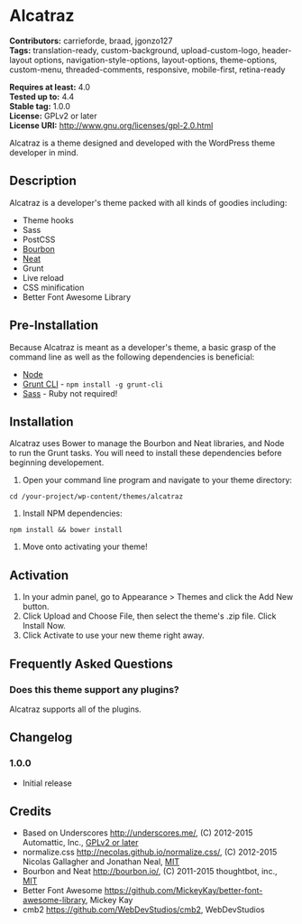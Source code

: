 # Alcatraz #

**Contributors:** carrieforde, braad, jgonzo127  
**Tags:** translation-ready, custom-background, upload-custom-logo, header-layout options, navigation-style-options, layout-options, theme-options, custom-menu, threaded-comments, responsive, mobile-first, retina-ready  

**Requires at least:** 4.0  
**Tested up to:** 4.4  
**Stable tag:** 1.0.0  
**License:** GPLv2 or later  
**License URI:** http://www.gnu.org/licenses/gpl-2.0.html  

Alcatraz is a theme designed and developed with the WordPress theme developer in mind.

## Description ##

Alcatraz is a developer's theme packed with all kinds of goodies including:

* Theme hooks
* Sass
* PostCSS
* [Bourbon](http://bourbon.io)
* [Neat](http://neat.bourbon.io)
* Grunt
* Live reload
* CSS minification
* Better Font Awesome Library

## Pre-Installation ##

Because Alcatraz is meant as a developer's theme, a basic grasp of the command line as well as the following dependencies is beneficial:

* [Node](http://node.js)
* [Grunt CLI](http://gruntjs.com) - `npm install -g grunt-cli`
* [Sass](http://sass-lang.com) - Ruby not required!

## Installation ##

Alcatraz uses Bower to manage the Bourbon and Neat libraries, and Node to run the Grunt tasks. You will need to install these dependencies before beginning developement.

1. Open your command line program and navigate to your theme directory:
```shell
cd /your-project/wp-content/themes/alcatraz
```
1. Install NPM dependencies:
```shell
npm install && bower install
```
1. Move onto activating your theme!

## Activation ##

1. In your admin panel, go to Appearance > Themes and click the Add New button.
2. Click Upload and Choose File, then select the theme's .zip file. Click Install Now.
3. Click Activate to use your new theme right away.

## Frequently Asked Questions ##

### Does this theme support any plugins? ###

Alcatraz supports all of the plugins.

## Changelog ##

### 1.0.0 ###
* Initial release

## Credits ##

* Based on Underscores http://underscores.me/, (C) 2012-2015 Automattic, Inc., [GPLv2 or later](https://www.gnu.org/licenses/gpl-2.0.html)
* normalize.css http://necolas.github.io/normalize.css/, (C) 2012-2015 Nicolas Gallagher and Jonathan Neal, [MIT](http://opensource.org/licenses/MIT)
* Bourbon and Neat http://bourbon.io/, (C) 2011-2015 thoughtbot, inc., [MIT](http://opensource.org/licenses/MIT)
* Better Font Awesome https://github.com/MickeyKay/better-font-awesome-library, Mickey Kay
* cmb2 https://github.com/WebDevStudios/cmb2, WebDevStudios
